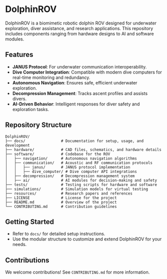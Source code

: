 # DolphinROV

DolphinROV is a biomimetic robotic dolphin ROV designed for underwater exploration, diver assistance, and research applications. This repository includes components ranging from hardware designs to AI and software modules.

## Features
- **JANUS Protocol**: For underwater communication interoperability.
- **Dive Computer Integration**: Compatible with modern dive computers for real-time monitoring and redundancy.
- **Autonomous Navigation**: Ensures safe, efficient underwater exploration.
- **Decompression Management**: Tracks ascent profiles and assists divers.
- **AI-Driven Behavior**: Intelligent responses for diver safety and exploration tasks.

## Repository Structure
```plaintext
DolphinROV/
├── docs/                # Documentation for setup, usage, and development
├── hardware/            # CAD files, schematics, and hardware details
├── software/            # Codebase for the ROV
│   ├── navigation/      # Autonomous navigation algorithms
│   ├── communication/   # Acoustic and RF communication protocols
│   │   ├── janus/       # JANUS protocol implementation
│   │   ├── dive_computer/ # Dive computer API integrations
│   ├── decompression/   # Decompression management system
│   ├── ai/              # AI modules for decision-making and safety
├── tests/               # Testing scripts for hardware and software
├── simulations/         # Simulation models for virtual testing
├── resources/           # Research papers and references
├── LICENSE              # License for the project
├── README.md            # Overview of the project
└── CONTRIBUTING.md      # Contribution guidelines
```

## Getting Started
- Refer to `docs/` for detailed setup instructions.
- Use the modular structure to customize and extend DolphinROV for your needs.

## Contributions
We welcome contributions! See `CONTRIBUTING.md` for more information.
